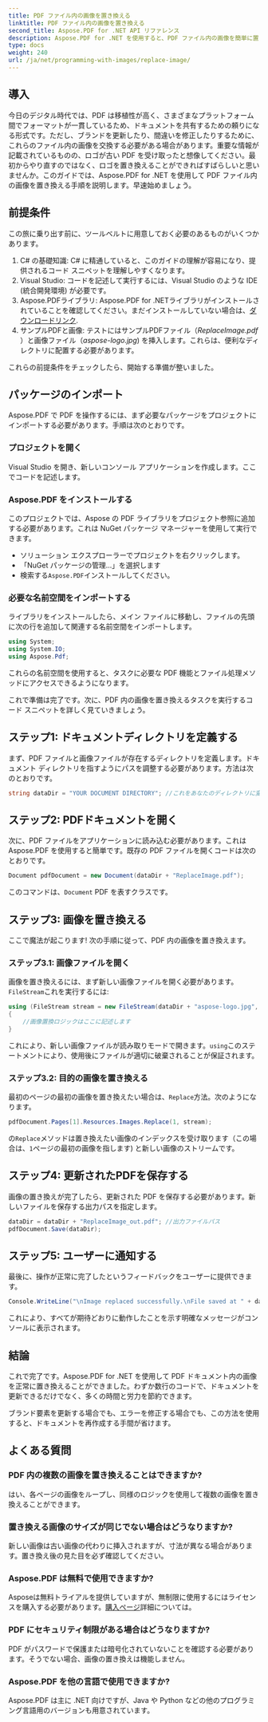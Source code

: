 ```yaml
---
title: PDF ファイル内の画像を置き換える
linktitle: PDF ファイル内の画像を置き換える
second_title: Aspose.PDF for .NET API リファレンス
description: Aspose.PDF for .NET を使用すると、PDF ファイル内の画像を簡単に置き換えることができます。このガイドの手順に従ってステップバイステップの手順を実行し、PDF 管理スキルを向上させましょう。
type: docs
weight: 240
url: /ja/net/programming-with-images/replace-image/
---
```

## 導入

今日のデジタル時代では、PDF は移植性が高く、さまざまなプラットフォーム間でフォーマットが一貫しているため、ドキュメントを共有するための頼りになる形式です。ただし、ブランドを更新したり、間違いを修正したりするために、これらのファイル内の画像を交換する必要がある場合があります。重要な情報が記載されているものの、ロゴが古い PDF を受け取ったと想像してください。最初からやり直すのではなく、ロゴを置き換えることができればすばらしいと思いませんか。このガイドでは、Aspose.PDF for .NET を使用して PDF ファイル内の画像を置き換える手順を説明します。早速始めましょう。

## 前提条件

この旅に乗り出す前に、ツールベルトに用意しておく必要のあるものがいくつかあります。

1. C# の基礎知識: C# に精通していると、このガイドの理解が容易になり、提供されるコード スニペットを理解しやすくなります。
2. Visual Studio: コードを記述して実行するには、Visual Studio のような IDE (統合開発環境) が必要です。
3.  Aspose.PDFライブラリ: Aspose.PDF for .NETライブラリがインストールされていることを確認してください。まだインストールしていない場合は、[ダウンロードリンク](https://releases.aspose.com/pdf/net/).
4. サンプルPDFと画像: テストにはサンプルPDFファイル（*ReplaceImage.pdf* ）と画像ファイル（*aspose-logo.jpg*) を挿入します。これらは、便利なディレクトリに配置する必要があります。

これらの前提条件をチェックしたら、開始する準備が整いました。 

## パッケージのインポート

Aspose.PDF で PDF を操作するには、まず必要なパッケージをプロジェクトにインポートする必要があります。手順は次のとおりです。

### プロジェクトを開く

Visual Studio を開き、新しいコンソール アプリケーションを作成します。ここでコードを記述します。

### Aspose.PDF をインストールする

このプロジェクトでは、Aspose の PDF ライブラリをプロジェクト参照に追加する必要があります。これは NuGet パッケージ マネージャーを使用して実行できます。 

- ソリューション エクスプローラーでプロジェクトを右クリックします。
- 「NuGet パッケージの管理...」を選択します
- 検索する`Aspose.PDF`インストールしてください。

### 必要な名前空間をインポートする 

ライブラリをインストールしたら、メイン ファイルに移動し、ファイルの先頭に次の行を追加して関連する名前空間をインポートします。

```csharp
using System;
using System.IO;
using Aspose.Pdf;
```

これらの名前空間を使用すると、タスクに必要な PDF 機能とファイル処理メソッドにアクセスできるようになります。

これで準備は完了です。次に、PDF 内の画像を置き換えるタスクを実行するコード スニペットを詳しく見ていきましょう。 

## ステップ1: ドキュメントディレクトリを定義する

まず、PDF ファイルと画像ファイルが存在するディレクトリを定義します。ドキュメント ディレクトリを指すようにパスを調整する必要があります。方法は次のとおりです。

```csharp
string dataDir = "YOUR DOCUMENT DIRECTORY"; //これをあなたのディレクトリに変更してください
```

## ステップ2: PDFドキュメントを開く

次に、PDF ファイルをアプリケーションに読み込む必要があります。これは Aspose.PDF を使用すると簡単です。既存の PDF ファイルを開くコードは次のとおりです。

```csharp
Document pdfDocument = new Document(dataDir + "ReplaceImage.pdf");
```

このコマンドは、`Document` PDF を表すクラスです。

## ステップ3: 画像を置き換える

ここで魔法が起こります! 次の手順に従って、PDF 内の画像を置き換えます。

### ステップ3.1: 画像ファイルを開く

画像を置き換えるには、まず新しい画像ファイルを開く必要があります。`FileStream`これを実行するには:

```csharp
using (FileStream stream = new FileStream(dataDir + "aspose-logo.jpg", FileMode.Open))
{
    //画像置換ロジックはここに記述します
}
```

これにより、新しい画像ファイルが読み取りモードで開きます。`using`このステートメントにより、使用後にファイルが適切に破棄されることが保証されます。

### ステップ3.2: 目的の画像を置き換える

最初のページの最初の画像を置き換えたい場合は、`Replace`方法。次のようになります。

```csharp
pdfDocument.Pages[1].Resources.Images.Replace(1, stream);
```

の`Replace`メソッドは置き換えたい画像のインデックスを受け取ります（この場合は、`1`ページの最初の画像を指します) と新しい画像のストリームです。

## ステップ4: 更新されたPDFを保存する

画像の置き換えが完了したら、更新された PDF を保存する必要があります。新しいファイルを保存する出力パスを指定します。

```csharp
dataDir = dataDir + "ReplaceImage_out.pdf"; //出力ファイルパス
pdfDocument.Save(dataDir);
```

## ステップ5: ユーザーに通知する

最後に、操作が正常に完了したというフィードバックをユーザーに提供できます。

```csharp
Console.WriteLine("\nImage replaced successfully.\nFile saved at " + dataDir);
```

これにより、すべてが期待どおりに動作したことを示す明確なメッセージがコンソールに表示されます。

## 結論

これで完了です。Aspose.PDF for .NET を使用して PDF ドキュメント内の画像を正常に置き換えることができました。わずか数行のコードで、ドキュメントを更新できるだけでなく、多くの時間と労力を節約できます。 

ブランド要素を更新する場合でも、エラーを修正する場合でも、この方法を使用すると、ドキュメントを再作成する手間が省けます。

## よくある質問

### PDF 内の複数の画像を置き換えることはできますか?
はい、各ページの画像をループし、同様のロジックを使用して複数の画像を置き換えることができます。

### 置き換える画像のサイズが同じでない場合はどうなりますか?
新しい画像は古い画像の代わりに挿入されますが、寸法が異なる場合があります。置き換え後の見た目を必ず確認してください。

### Aspose.PDF は無料で使用できますか?
 Asposeは無料トライアルを提供していますが、無制限に使用するにはライセンスを購入する必要があります。[購入ページ](https://purchase.aspose.com/buy)詳細については。

### PDF にセキュリティ制限がある場合はどうなりますか?
PDF がパスワードで保護または暗号化されていないことを確認する必要があります。そうでない場合、画像の置き換えは機能しません。

### Aspose.PDF を他の言語で使用できますか?
Aspose.PDF は主に .NET 向けですが、Java や Python などの他のプログラミング言語用のバージョンも用意されています。